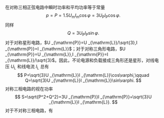 在对称三相正弦电路中瞬时功率和平均功率等于常量 $$ p=P=1.5U _{\mathrm{m}}I _{\mathrm{m}}\cos\varphi=3U _{\mathrm{P}}I _{\mathrm{P}}\cos\varphi. $$ 同样 $$ Q=3U _{\mathrm{P}}I _{\mathrm{P}}\sin\varphi. $$ 对于对称星形电路，$U _{\mathrm{P}}=U _{\mathrm{L}}/\sqrt{3},I _{\mathrm{P}}=I _{\mathrm{L}}$；对于对称三角形电路，$U _{\mathrm{P}}=U _{\mathrm{L}},I _{\mathrm{P}}=I _{\mathrm{L}}/\sqrt{3}$。因此，不论电源和负载接成三角形还是星形，对线电压 $U _{\mathrm{L}}$ 和线电流 $I _{\mathrm{L}}$ 总有 $$ P=\sqrt{3}U _{\mathrm{L}}I _{\mathrm{L}}\cos\varphi,\qquad Q=\sqrt{3}U _{\mathrm{L}}I _{\mathrm{L}}\sin\varphi. $$对称三相电路的视在功率 $$ S=\sqrt{P^2+Q^2}=3U _{\mathrm{P}}I _{\mathrm{P}}=\sqrt{3}U _{\mathrm{L}}I _{\mathrm{L}}. $$
对于不对称三相电路，有 $$$$